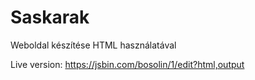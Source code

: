 # Saskarak
Weboldal készítése HTML használatával

Live version: https://jsbin.com/bosolin/1/edit?html,output
